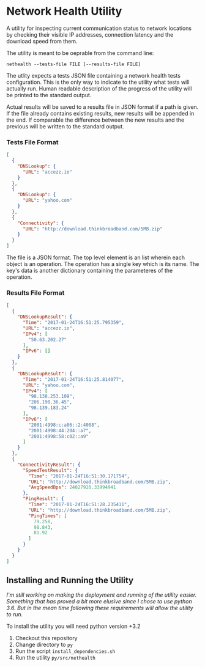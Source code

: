 # Network Health Utility

A utility for inspecting current communication status to network locations by checking their visible IP addresses, connection latency and the download speed from them.

The utility is meant to be oeprable from the command line:

```
nethealth --tests-file FILE [--results-file FILE]
```

The utlity expects a tests JSON file containing a network health tests configuration. This is the only way to indicate to the utility what tests will actually run. Human readable description of the progress of the utility will be printed to the standard output.

Actual results will be saved to a results file in JSON format if a path is given. If the file already contains existing results, new results will be appended in the end. If comparable the difference between the new results and the previous will be written to the standard output.

### Tests File Format

```JSON
[
  {
    "DNSLookup": {
      "URL": "accezz.io"
    }
  },
  {
    "DNSLookup": {
      "URL": "yahoo.com"
    }
  },
  {
    "Connectivity": {
      "URL": "http://download.thinkbroadband.com/5MB.zip"
    }
  }
]
```

The file is a JSON format. The top level element is an list wherein each object is an operation. The operation has a single key which is its name. The key's data is another dictionary containing the parameteres of the operation.

### Results File Format

```JSON
[
  {
    "DNSLookupResult": {
      "Time": "2017-01-24T16:51:25.795359",
      "URL": "accezz.io",
      "IPv4": [
        "50.63.202.27"
      ],
      "IPv6": []
    }
  },
  {
    "DNSLookupResult": {
      "Time": "2017-01-24T16:51:25.814077",
      "URL": "yahoo.com",
      "IPv4": [
        "98.138.253.109",
        "206.190.36.45",
        "98.139.183.24"
      ],
      "IPv6": [
        "2001:4998:c:a06::2:4008",
        "2001:4998:44:204::a7",
        "2001:4998:58:c02::a9"
      ]
    }
  },
  {
    "ConnectivityResult": {
      "SpeedTestResult": {
        "Time": "2017-01-24T16:51:30.171754",
        "URL": "http://download.thinkbroadband.com/5MB.zip",
        "AvgSpeedBps": 24027920.33994941
      },
      "PingResult": {
        "Time": "2017-01-24T16:51:28.235411",
        "URL": "http://download.thinkbroadband.com/5MB.zip",
        "PingTimes": [
          79.258,
          98.843,
          81.92
        ]
      }
    }
  }
]
```

## Installing and Running the Utility

_I'm still working on making the deployment and running of the utility easier. Something that has proved a bit more elusive since I chose to use python 3.6. But in the mean time following these requirements will allow the utility to run._

To install the utility you will need python version +3.2

1. Checkout this repository
2. Change directory to `py`
3. Run the script `install_dependencies.sh`
4. Run the utility `py/src/nethealth`
